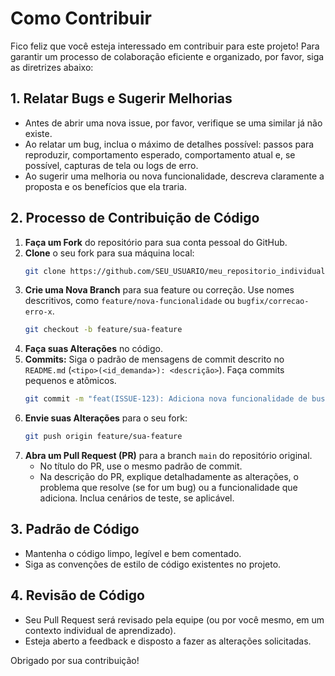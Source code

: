 # Como Contribuir

Fico feliz que você esteja interessado em contribuir para este projeto! Para garantir um processo de colaboração eficiente e organizado, por favor, siga as diretrizes abaixo:

## 1. Relatar Bugs e Sugerir Melhorias

*   Antes de abrir uma nova issue, por favor, verifique se uma similar já não existe.
*   Ao relatar um bug, inclua o máximo de detalhes possível: passos para reproduzir, comportamento esperado, comportamento atual e, se possível, capturas de tela ou logs de erro.
*   Ao sugerir uma melhoria ou nova funcionalidade, descreva claramente a proposta e os benefícios que ela traria.

## 2. Processo de Contribuição de Código

1.  **Faça um Fork** do repositório para sua conta pessoal do GitHub.
2.  **Clone** o seu fork para sua máquina local:
    ```bash
    git clone https://github.com/SEU_USUARIO/meu_repositorio_individual.git
    ```
3.  **Crie uma Nova Branch** para sua feature ou correção. Use nomes descritivos, como `feature/nova-funcionalidade` ou `bugfix/correcao-erro-x`.
    ```bash
    git checkout -b feature/sua-feature
    ```
4.  **Faça suas Alterações** no código.
5.  **Commits:** Siga o padrão de mensagens de commit descrito no `README.md` (`<tipo>(<id_demanda>): <descrição>`). Faça commits pequenos e atômicos.
    ```bash
    git commit -m "feat(ISSUE-123): Adiciona nova funcionalidade de busca"
    ```
6.  **Envie suas Alterações** para o seu fork:
    ```bash
    git push origin feature/sua-feature
    ```
7.  **Abra um Pull Request (PR)** para a branch `main` do repositório original.
    *   No título do PR, use o mesmo padrão de commit.
    *   Na descrição do PR, explique detalhadamente as alterações, o problema que resolve (se for um bug) ou a funcionalidade que adiciona. Inclua cenários de teste, se aplicável.

## 3. Padrão de Código

*   Mantenha o código limpo, legível e bem comentado.
*   Siga as convenções de estilo de código existentes no projeto.

## 4. Revisão de Código

*   Seu Pull Request será revisado pela equipe (ou por você mesmo, em um contexto individual de aprendizado).
*   Esteja aberto a feedback e disposto a fazer as alterações solicitadas.

Obrigado por sua contribuição!

